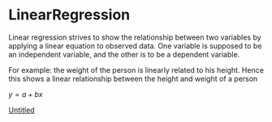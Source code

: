 # LinearRegression

Linear regression strives to show the relationship between two variables by applying a linear equation to observed data. One variable is supposed to be an independent variable, and the other is to be a dependent variable.

For example: the weight of the person is linearly related to his height. Hence this shows a linear relationship between the height and weight of a person

$y = a + bx$

[Untitled](https://www.notion.so/c37b18e21c4c4040b54513a3ae3b6c64)